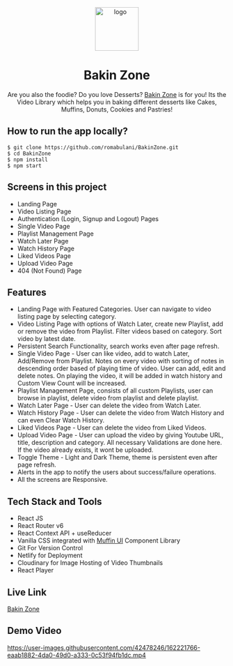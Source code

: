
<div align="center">
  <img src="/public/logo.webp" height="100" width="100" alt="logo"/>
  <h1>Bakin Zone</h1>
    <p>Are you also the foodie? Do you love Desserts? <a href="https://bakinzone.netlify.app/">Bakin Zone</a> is for you! Its the Video Library which helps you in baking different desserts like Cakes, Muffins, Donuts, Cookies and Pastries!</p>
 </div>

## How to run the app locally?
```
$ git clone https://github.com/romabulani/BakinZone.git
$ cd BakinZone
$ npm install
$ npm start
```

## Screens in this project
- Landing Page
- Video Listing Page
- Authentication (Login, Signup and Logout) Pages
- Single Video Page
- Playlist Management Page
- Watch Later Page
- Watch History Page
- Liked Videos Page
- Upload Video Page
- 404 (Not Found) Page

## Features
- Landing Page with Featured Categories. User can navigate to video listing page by selecting category.
- Video Listing Page with options of Watch Later, create new Playlist, add or remove the video from Playlist. Filter videos based on category. Sort video by latest date.
- Persistent Search Functionality, search works even after page refresh.
- Single Video Page - User can like video, add to watch Later, Add/Remove from Playlist. Notes on every video with sorting of notes in descending order based of playing time of video. User can add, edit and delete notes. On playing the video, it will be added in watch history and Custom View Count will be increased.
- Playlist Management Page, consists of all custom Playlists, user can browse in playlist, delete video from playlist and delete playlist.
- Watch Later Page - User can delete the video from Watch Later.
- Watch History Page - User can delete the video from Watch History and can even Clear Watch History.
- Liked Videos Page - User can delete the video from Liked Videos.
- Upload Video Page - User can upload the video by giving Youtube URL, title, description and category. All necessary Validations are done here. If the video already exists, it wont be uploaded.
- Toggle Theme - Light and Dark Theme, theme is persistent even after page refresh.
- Alerts in the app to notify the users about success/failure operations.
- All the screens are Responsive.

## Tech Stack and Tools
- React JS
- React Router v6
- React Context API + useReducer
- Vanilla CSS integrated with [Muffin UI](https://muffinui.netlify.app/) Component Library
- Git For Version Control
- Netlify for Deployment
- Cloudinary for Image Hosting of Video Thumbnails
- React Player

## Live Link
[Bakin Zone](https://bakinzone.netlify.app/)

## Demo Video


https://user-images.githubusercontent.com/42478246/162221766-eaab1882-4da0-49d0-a333-0c53f94fb1dc.mp4





